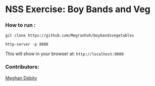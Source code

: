 # NSS Exercise: Boy Bands and Veg


### How to run :
```
git clone https://github.com/Megraohoh/boybandsvegetables

http-server -p 8080
```

This will show in your browser at:
`http://localhost:8080`

### Contributors:
[Meghan Debity](https://github.com/Megraohoh)